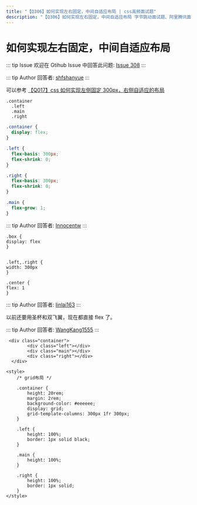 ```yaml
---
title: "【Q306】如何实现左右固定，中间自适应布局 | css高频面试题"
description: "【Q306】如何实现左右固定，中间自适应布局 字节跳动面试题、阿里腾讯面试题、美团小米面试题。"
---
```


# 如何实现左右固定，中间自适应布局

::: tip Issue
欢迎在 Gtihub Issue 中回答此问题: [Issue 308](https://github.com/shfshanyue/Daily-Question/issues/308)
:::

::: tip Author
回答者: [shfshanyue](https://github.com/shfshanyue)
:::

可以参考 [【Q017】css 如何实现左侧固定 300px，右侧自适应的布局](https://github.com/shfshanyue/Daily-Question/issues/18)

```pug
.container
  .left
  .main
  .right
```

```css
.container {
  display: flex;
}

.left {
  flex-basis: 300px;
  flex-shrink: 0;
}

.right {
  flex-basis: 300px;
  flex-shrink: 0;
}

.main {
  flex-grow: 1;
}
```

::: tip Author
回答者: [Innocentw](https://github.com/Innocentw)
:::

```
.box {
display: flex
}


.left,.right {
width: 300px
}

.center {
flex: 1
}
```

::: tip Author
回答者: [linlai163](https://github.com/linlai163)
:::

以前还要用圣杯和双飞翼，现在都直接 flex 了。

::: tip Author
回答者: [WangKang1555](https://github.com/WangKang1555)
:::

```
 <div class="container">
        <div class="left"></div>
        <div class="main"></div>
        <div class="right"></div>
  </div>
```

```
<style>
    /* grid布局 */

    .container {
        height: 20rem;
        margin: 2rem;
        background-color: #eeeeee;
        display: grid;
        grid-template-columns: 300px 1fr 300px;
    }

    .left {
        height: 100%;
        border: 1px solid black;
    }

    .main {
        height: 100%;
    }

    .right {
        height: 100%;
        border: 1px solid;
    }
</style>
```
